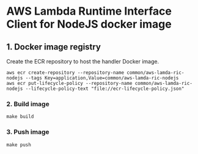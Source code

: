 # AWS Lambda Runtime Interface Client for NodeJS docker image

## 1. Docker image registry

Create the ECR repository to host the handler Docker image.

```shell
aws ecr create-repository --repository-name common/aws-lamda-ric-nodejs --tags Key=application,Value=common/aws-lamda-ric-nodejs
aws ecr put-lifecycle-policy --repository-name common/aws-lamda-ric-nodejs --lifecycle-policy-text "file://ecr-lifecycle-policy.json"
```

### 2. Build image

```shell
make build
```

### 3. Push image

```shell
make push
```

